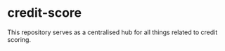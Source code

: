 # credit-score
This repository serves as a centralised hub for all things related to credit scoring. 

